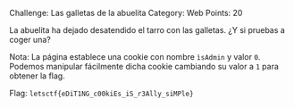 Challenge: Las galletas de la abuelita
Category: Web
Points: 20

La abuelita ha dejado desatendido el tarro con las galletas. ¿Y si pruebas a coger una?

Nota:
La página establece una cookie con nombre `ìsAdmin` y valor `0`.
Podemos manipular fácilmente dicha cookie cambiando su valor a `1` para obtener la flag.

Flag: `letsctf{eDiT1NG_c00kiEs_iS_r3Ally_siMPle}`
